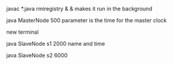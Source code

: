 javac *.java
rmiregistry &
            & makes it run in the background

java MasterNode 500
                parameter is the time for the master clock

new terminal

java SlaveNode s1 2000
                name and time

java SlaveNode s2 6000
